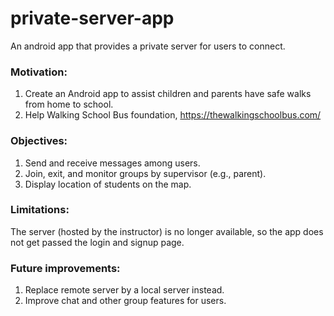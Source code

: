 # private-server-app
An android app that provides a private server for users to connect.

### Motivation:
1. Create an Android app to assist children and parents have safe walks from home to school.
2. Help Walking School Bus foundation, https://thewalkingschoolbus.com/

### Objectives:
1. Send and receive messages among users.
2. Join, exit, and monitor groups by supervisor (e.g., parent).
3. Display location of students on the map.

### Limitations:
The server (hosted by the instructor) is no longer available, so the app does not get 
passed the login and signup page.

### Future improvements:
1. Replace remote server by a local server instead.
2. Improve chat and other group features for users.
